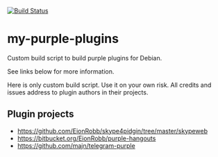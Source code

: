 [![Build Status](https://travis-ci.org/nikolay-turpitko/my-purple-plugins.svg?branch=master)](https://travis-ci.org/nikolay-turpitko/my-purple-plugins)

# my-purple-plugins

Custom build script to build purple plugins for Debian.

See links below for more information.

Here is only custom build script. Use it on your own risk.
All credits and issues address to plugin authors in their projects.

## Plugin projects

- https://github.com/EionRobb/skype4pidgin/tree/master/skypeweb
- https://bitbucket.org/EionRobb/purple-hangouts
- https://github.com/majn/telegram-purple
